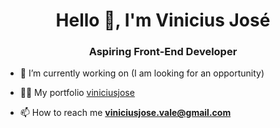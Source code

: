<h1 align="center">Hello 👋, I'm Vinicius José</h1>
<h3 align="center">Aspiring Front-End Developer</h3>

- 🔭 I’m currently working on (I am looking for an opportunity)

- 👨‍💻 My portfolio [viniciusjose](https://vinicius-jose.vercel.app)

- 📫 How to reach me **viniciusjose.vale@gmail.com**


